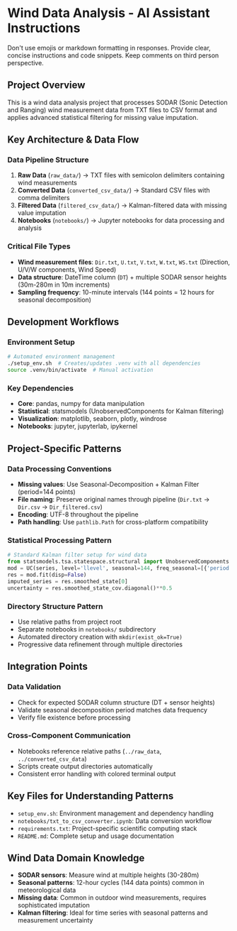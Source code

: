 # Wind Data Analysis - AI Assistant Instructions

Don't use emojis or markdown formatting in responses. Provide clear, concise instructions and code snippets. Keep comments on third person perspective.

## Project Overview
This is a wind data analysis project that processes SODAR (Sonic Detection and Ranging) wind measurement data from TXT files to CSV format and applies advanced statistical filtering for missing value imputation.

## Key Architecture & Data Flow

### Data Pipeline Structure
1. **Raw Data** (`raw_data/`) → TXT files with semicolon delimiters containing wind measurements
2. **Converted Data** (`converted_csv_data/`) → Standard CSV files with comma delimiters  
3. **Filtered Data** (`filtered_csv_data/`) → Kalman-filtered data with missing value imputation
4. **Notebooks** (`notebooks/`) → Jupyter notebooks for data processing and analysis

### Critical File Types
- **Wind measurement files**: `Dir.txt`, `U.txt`, `V.txt`, `W.txt`, `WS.txt` (Direction, U/V/W components, Wind Speed)
- **Data structure**: DateTime column (`DT`) + multiple SODAR sensor heights (30m-280m in 10m increments)
- **Sampling frequency**: 10-minute intervals (144 points = 12 hours for seasonal decomposition)

## Development Workflows

### Environment Setup
```bash
# Automated environment management
./setup_env.sh  # Creates/updates .venv with all dependencies
source .venv/bin/activate  # Manual activation
```

### Key Dependencies
- **Core**: pandas, numpy for data manipulation
- **Statistical**: statsmodels (UnobservedComponents for Kalman filtering)
- **Visualization**: matplotlib, seaborn, plotly, windrose
- **Notebooks**: jupyter, jupyterlab, ipykernel

## Project-Specific Patterns

### Data Processing Conventions
- **Missing values**: Use Seasonal-Decomposition + Kalman Filter (period=144 points)
- **File naming**: Preserve original names through pipeline (`Dir.txt` → `Dir.csv` → `Dir_filtered.csv`)
- **Encoding**: UTF-8 throughout the pipeline
- **Path handling**: Use `pathlib.Path` for cross-platform compatibility

### Statistical Processing Pattern
```python
# Standard Kalman filter setup for wind data
from statsmodels.tsa.statespace.structural import UnobservedComponents as UC
mod = UC(series, level='llevel', seasonal=144, freq_seasonal=[{'period':144, 'harmonics':2}])
res = mod.fit(disp=False)
imputed_series = res.smoothed_state[0]
uncertainty = res.smoothed_state_cov.diagonal()**0.5
```

### Directory Structure Pattern
- Use relative paths from project root
- Separate notebooks in `notebooks/` subdirectory  
- Automated directory creation with `mkdir(exist_ok=True)`
- Progressive data refinement through multiple directories

## Integration Points

### Data Validation
- Check for expected SODAR column structure (DT + sensor heights)
- Validate seasonal decomposition period matches data frequency
- Verify file existence before processing

### Cross-Component Communication
- Notebooks reference relative paths (`../raw_data`, `../converted_csv_data`)
- Scripts create output directories automatically
- Consistent error handling with colored terminal output

## Key Files for Understanding Patterns
- `setup_env.sh`: Environment management and dependency handling
- `notebooks/txt_to_csv_converter.ipynb`: Data conversion workflow
- `requirements.txt`: Project-specific scientific computing stack
- `README.md`: Complete setup and usage documentation

## Wind Data Domain Knowledge
- **SODAR sensors**: Measure wind at multiple heights (30-280m)
- **Seasonal patterns**: 12-hour cycles (144 data points) common in meteorological data
- **Missing data**: Common in outdoor wind measurements, requires sophisticated imputation
- **Kalman filtering**: Ideal for time series with seasonal patterns and measurement uncertainty
